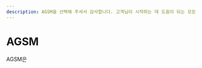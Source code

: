 ```yaml
---
description: AGSM을 선택해 주셔서 감사합니다. 고객님이 시작하는 데 도움이 되는 모든 문서를 제공하였습니다📜
---
```


# AGSM

AGSM은        &#x20;
